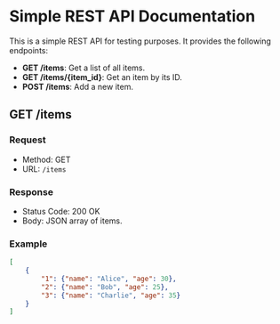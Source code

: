 # Simple REST API Documentation

This is a simple REST API for testing purposes. It provides the following endpoints:

- **GET /items**: Get a list of all items.
- **GET /items/{item_id}**: Get an item by its ID.
- **POST /items**: Add a new item.

## GET /items

### Request

- Method: GET
- URL: `/items`

### Response

- Status Code: 200 OK
- Body: JSON array of items.

### Example

```json
[
    {
        "1": {"name": "Alice", "age": 30},
        "2": {"name": "Bob", "age": 25},
        "3": {"name": "Charlie", "age": 35}
    }
]
